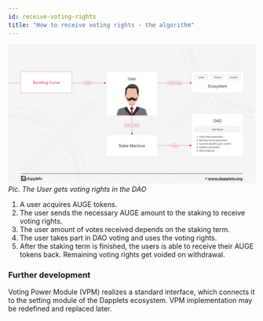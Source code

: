 ```yaml
---
id: receive-voting-rights
title: "How to receive voting rights - the algorithm"
---
```


![](https://raw.githubusercontent.com/dapplets/dapplet-docs/master/docs/whitepapers/24-stake-blocking.png)
*Pic. The User gets voting rights in the DAO*

1. A user acquires AUGE tokens.
1. The user sends the necessary AUGE amount to the staking to receive voting rights.
1. The user amount of votes received depends on the staking term.
1. The user takes part in DAO voting and uses the voting rights.
1. After the staking term is finished, the users is able to receive their AUGE tokens back. Remaining voting rights get voided on withdrawal.

### Further development
Voting Power Module (VPM) realizes a standard interface, which connects it to the setting module of the Dapplets ecosystem. VPM implementation may be redefined and replaced later.
